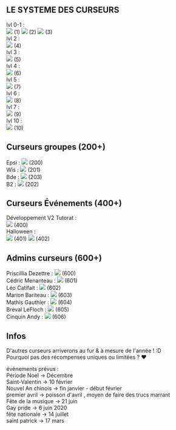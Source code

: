 ## LE SYSTEME DES CURSEURS
lvl 0-1 :   
<img src="https://scratchoverflow.fr/ressources/img/cursors/cursorLogoElephant.png"> (1)
<img src="https://scratchoverflow.fr/ressources/img/cursors/cursorScratch.png"> (2)
<img src="https://scratchoverflow.fr/ressources/img/cursors/cursorScratchBlue.png"> (3)  
lvl 2 :  
<img src="https://scratchoverflow.fr/ressources/img/cursors/cursorPoussin.png"> (4)  
lvl 3 :  
<img src="https://scratchoverflow.fr/ressources/img/cursors/cursorCerf.png"> (5)  
lvl 4 :  
<img src="https://scratchoverflow.fr/ressources/img/cursors/cursorPiaf.png"> (6)  
lvl 5 :  
<img src="https://scratchoverflow.fr/ressources/img/cursors/cursorPoulet.png"> (7)  
lvl 6 :  
<img src="https://scratchoverflow.fr/ressources/img/cursors/cursorBee.png"> (8)  
lvl 7 :  
<img src="https://scratchoverflow.fr/ressources/img/cursors/cursorVache.png"> (9)  
lvl 10 :  
<img src="https://scratchoverflow.fr/ressources/img/cursors/cursorElephant.png"> (10)  

## Curseurs groupes (200+)
Epsi : <img src="https://scratchoverflow.fr/ressources/img/cursors/cursorEpsi.png"> (200)  
Wis : <img src="https://scratchoverflow.fr/ressources/img/cursors/cursorWis.png"> (201)  
Bde : <img src="https://scratchoverflow.fr/ressources/img/cursors/cursorBde.png"> (203)  
B2 : <img src="https://scratchoverflow.fr/ressources/img/cursors/cursorPumbaa.png"> (202)   

## Curseurs Événements (400+)
Développement V2 Tutorat :  
<img src="https://scratchoverflow.fr/ressources/img/cursors/cursorScratchRainbow.png"> (400)  
Halloween :   
<img src="https://scratchoverflow.fr/ressources/img/cursors/cursorSpider.png"> (401)
<img src="https://scratchoverflow.fr/ressources/img/cursors/cursorHalloween.png"> (402)  

## Admins curseurs (600+)
Priscillia Dezettre : <img src="https://scratchoverflow.fr/ressources/img/cursors/cursorPriscillia.png"> (600)  
Cédric Menanteau : <img src="https://scratchoverflow.fr/ressources/img/cursors/cursorCedric.png"> (601)   
Léo Catifait : <img src="https://scratchoverflow.fr/ressources/img/cursors/cursorLelito.png"> (602)   
Marion Bariteau : <img src="https://scratchoverflow.fr/ressources/img/cursors/cursorMayon.png"> (603)   
Mathis Gauthier : <img src="https://scratchoverflow.fr/ressources/img/cursors/cursorMathis.png"> (604)   
Bréval LeFloch : <img src="https://scratchoverflow.fr/ressources/img/cursors/cursorScratchHuberflow.png"> (605)   
Cinquin Andy : <img src="https://scratchoverflow.fr/ressources/img/cursors/cursorAndy.png"> (606)   


## Infos 
D'autres curseurs arriverons au fur & à mesure de l'année ! :D  
Pourquoi pas des récompenses uniques ou limitées ? ♥
  
événements prévus :  
Période Noel -> Décembre  
Saint-Valentin -> 10 février  
Nouvel An chinois -> fin janvier - début février  
premier avril -> poisson d'avril , moyen de faire des trucs marrant  
Fête de la musique -> 21 juin  
Gay pride -> 6 juin 2020  
fête nationale -> 14 juillet  
saint patrick -> 17 mars  
